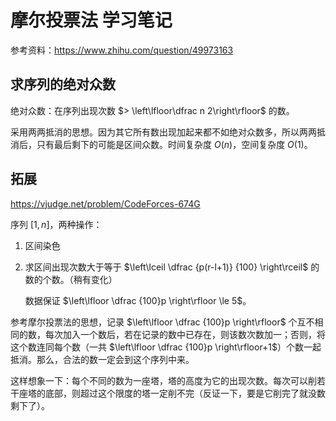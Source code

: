 # 摩尔投票法 学习笔记

参考资料：<https://www.zhihu.com/question/49973163>

## 求序列的绝对众数

绝对众数：在序列出现次数 $> \left\lfloor\dfrac n 2\right\rfloor$ 的数。

采用两两抵消的思想。因为其它所有数出现加起来都不如绝对众数多，所以两两抵消后，只有最后剩下的可能是区间众数。时间复杂度 $O(n)$，空间复杂度 $O(1)$。

## 拓展

<https://vjudge.net/problem/CodeForces-674G>

序列 $[1,n]$，两种操作：

1. 区间染色
2. 求区间出现次数大于等于 $\left\lceil \dfrac {p(r-l+1)} {100} \right\rceil$ 的数的个数。（稍有变化）
    
    数据保证 $\left\lfloor \dfrac {100}p \right\rfloor \le 5$。

参考摩尔投票法的思想，记录 $\left\lfloor \dfrac {100}p \right\rfloor$ 个互不相同的数，每次加入一个数后，若在记录的数中已存在，则该数次数加一；否则，将这个数连同每个数（一共 $\left\lfloor \dfrac {100}p \right\rfloor+1$）个数一起抵消。那么，合法的数一定会到这个序列中来。

这样想象一下：每个不同的数为一座塔，塔的高度为它的出现次数。每次可以削若干座塔的底部，则超过这个限度的塔一定削不完（反证一下，要是它削完了就没数剩下了）。
